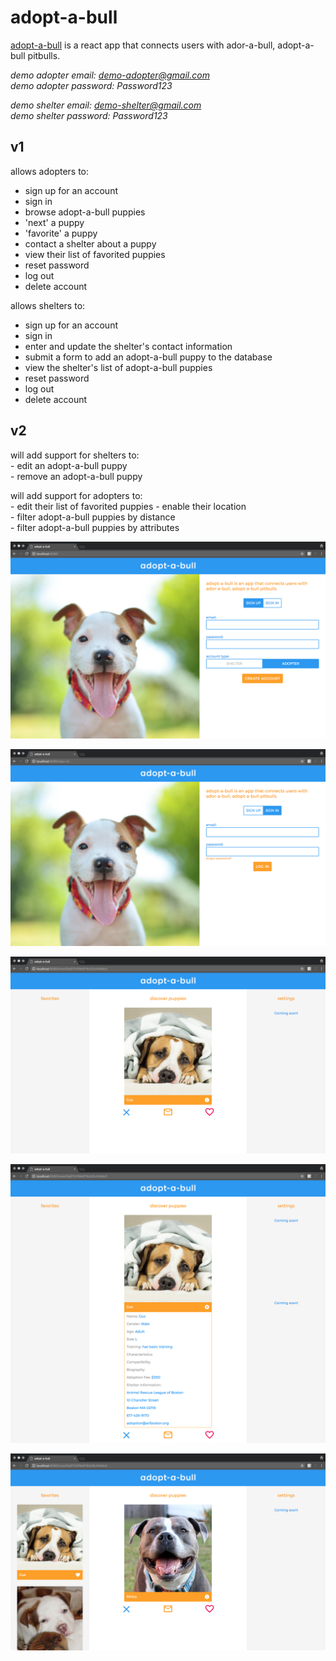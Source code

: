 # adopt-a-bull

  [adopt-a-bull](https://react-adopt-a-bull.netlify.com/) is a react app that connects users with ador-a-bull, adopt-a-bull pitbulls. 

  *demo adopter email: demo-adopter@gmail.com*  
  *demo adopter password: Password123*  

  *demo shelter email: demo-shelter@gmail.com*  
  *demo shelter password: Password123*  

  ## v1

  allows adopters to:  
   - sign up for an account  
   - sign in  
   - browse adopt-a-bull puppies  
   - 'next' a puppy  
   - 'favorite' a puppy  
   - contact a shelter about a puppy  
   - view their list of favorited puppies  
   - reset password
   - log out
   - delete account
  
  allows shelters to:
   - sign up for an account
   - sign in
   - enter and update the shelter's contact information  
   - submit a form to add an adopt-a-bull puppy to the database  
   - view the shelter's list of adopt-a-bull puppies
   - reset password
   - log out
   - delete account
  
  ## v2

  will add support for shelters to:  
    - edit an adopt-a-bull puppy  
    - remove an adopt-a-bull puppy  
   
   will add support for adopters to:  
    - edit their list of favorited puppies
    - enable their location  
    - filter adopt-a-bull puppies by distance  
    - filter adopt-a-bull puppies by attributes


  ![Sign up](adopt-a-bull_sign-up.png)

  ![Sign in](adopt-a-bull_sign-in.png)

  ![Main](adopt-a-bull_main.png)

  ![Expanded](adopt-a-bull_main-expanded.png)

  ![Favorites](adopt-a-bull_main-favorites.png)